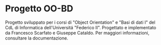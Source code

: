 # Progetto OO-BD
Progetto sviluppato per i corsi di "Object Orientation" e "Basi di dati I" del CdL di Informatica dell'Universitá "Federico II".
Progettato e implementato da Francesco Scarfato e Giuseppe Cataldo. 
Per maggiori informazioni, consultare la documentazione.
